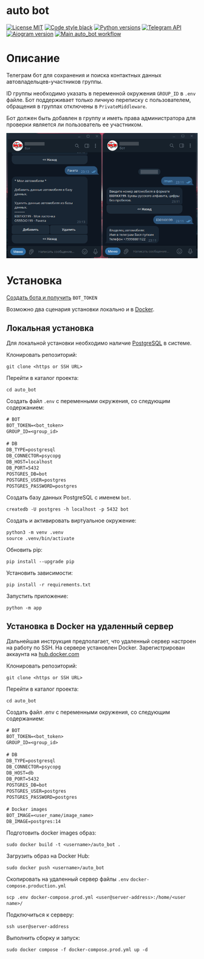 # auto bot
[![License MIT](https://img.shields.io/badge/licence-MIT-green?style=flat-square)](https://opensource.org/license/mit/)
[![Code style black](https://img.shields.io/badge/code%20style-black-black?style=flat-square)](https://github.com/psf/black)
[![Python versions](https://img.shields.io/badge/python-3.9%20%7C%203.10%20%7C3.11-blue?style=flat-square)](#)
[![Telegram API](https://img.shields.io/badge/Telegram%20Bot%20API-6.9-blue?logo=telegram&style=flat-square)](https://core.telegram.org/bots/api)
[![Aiogram version](https://img.shields.io/badge/Aiogram-3.1.1-blue?style=flat-square)](https://aiogram.dev/)
[![Main auto_bot workflow](https://github.com/andprov/auto_bot/actions/workflows/main.yml/badge.svg)](https://github.com/andprov/auto_bot/actions/workflows/main.yml)


# Описание
Телеграм бот для сохранения и поиска контактных данных автовладельцев-участников 
группы.

ID группы необходимо указать в переменной окружения `GROUP_ID` в `.env` файле.
Бот поддерживает только личную переписку с пользователем, обращения в группах 
отключены в `PrivateMiddleware`.

Бот должен быть добавлен в группу и иметь права администратора для проверки 
является ли пользователь ее участником. 

![Pic](https://github.com/andprov/auto_bot/blob/main/img/pic.png?raw=true "Pic")


# Установка
[Создать бота и получить](https://core.telegram.org/bots#how-do-i-create-a-bot) `BOT_TOKEN`

Возможно два сценария установки локально и в [Docker](https://docs.docker.com/engine/install/).

## Локальная установка
Для локальной установки необходимо наличие [PostgreSQL](https://www.postgresql.org/download/) 
в системе.

Клонировать репозиторий:
```shell
git clone <https or SSH URL>
```

Перейти в каталог проекта:
```shell
cd auto_bot
```

Создать файл `.env` с переменными окружения, со следующим содержанием:
```shell
# BOT
BOT_TOKEN=<bot_token>
GROUP_ID=<group_id>

# DB
DB_TYPE=postgresql
DB_CONNECTOR=psycopg
DB_HOST=localhost
DB_PORT=5432
POSTGRES_DB=bot
POSTGRES_USER=postgres
POSTGRES_PASSWORD=postgres
```

Создать базу данных PostgreSQL с именем `bot`.

```shell
createdb -U postgres -h localhost -p 5432 bot
```

Создать и активировать виртуальное окружение:
```shell
python3 -m venv .venv
source .venv/bin/activate
```

Обновить pip:
```shell
pip install --upgrade pip
```

Установить зависимости:
```shell
pip install -r requirements.txt
```

Запустить приложение:
```shell
python -m app
```

## Установка в Docker на удаленный сервер
Дальнейшая инструкция предполагает, что удаленный сервер настроен на работу 
по SSH. На сервере установлен Docker. Зарегистрирован аккаунта на 
[hub.docker.com](https://hub.docker.com/)

Клонировать репозиторий:
```shell
git clone <https or SSH URL>
```

Перейти в каталог проекта:
```shell
cd auto_bot
```

Создать файл .env с переменными окружения, со следующим содержанием:
```shell
# BOT
BOT_TOKEN=<bot_token>
GROUP_ID=<group_id>

# DB
DB_TYPE=postgresql
DB_CONNECTOR=psycopg
DB_HOST=db
DB_PORT=5432
POSTGRES_DB=bot
POSTGRES_USER=postgres
POSTGRES_PASSWORD=postgres

# Docker images
BOT_IMAGE=<user_name/image_name>
DB_IMAGE=postgres:14
```

Подготовить docker images образ:
```shell
sudo docker build -t <username>/auto_bot .
```

Загрузить образ на Docker Hub:
```shell
sudo docker push <username>/auto_bot
```

Скопировать на удаленный сервер файлы `.env` `docker-compose.production.yml`
```shell
scp .env docker-compose.prod.yml <user@server-address>:/home/<user name>/
```

Подключиться к серверу:
```shell
ssh user@server-address
```

Выполнить сборку и запуск:
```shell
sudo docker compose -f docker-compose.prod.yml up -d
```
